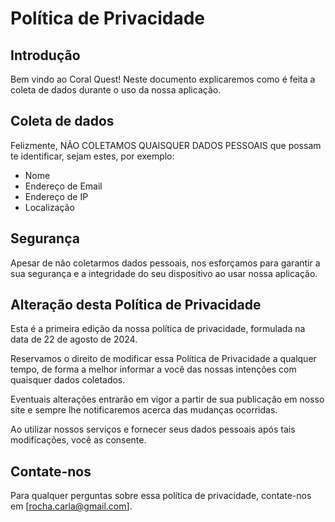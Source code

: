 # Política de Privacidade
## Introdução

Bem vindo ao Coral Quest! Neste documento explicaremos como é feita a coleta de dados durante o uso da nossa aplicação.

## Coleta de dados
Felizmente, NÃO COLETAMOS QUAISQUER DADOS PESSOAIS que possam te identificar, sejam estes, por exemplo:
- Nome
- Endereço de Email
- Endereço de IP
- Localização

## Segurança
Apesar de não coletarmos dados pessoais, nos esforçamos para garantir a sua segurança e a integridade do seu dispositivo ao usar nossa aplicação.

## Alteração desta Política de Privacidade

Esta é a primeira edição da nossa política de privacidade, formulada na data de 22 de agosto de 2024.

Reservamos o direito de modificar essa Política de Privacidade a qualquer tempo, de forma a melhor informar a você das nossas intenções com quaisquer dados coletados.

Eventuais alterações entrarão em vigor a partir de sua publicação em nosso site e sempre lhe notificaremos acerca das mudanças ocorridas.

Ao utilizar nossos serviços e fornecer seus dados pessoais após tais modificações, você as consente.

## Contate-nos

Para qualquer perguntas sobre essa política de privacidade, contate-nos em [rocha.carla@gmail.com].

